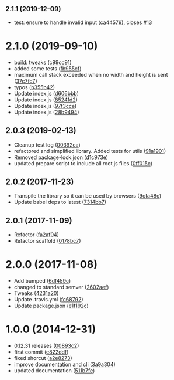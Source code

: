 ## <small>2.1.1 (2019-12-09)</small>

* test: ensure to handle invalid input ([ca44579](https://github.com/Kikobeats/aspect-ratio/commit/ca44579)), closes [#13](https://github.com/Kikobeats/aspect-ratio/issues/13)



<a name="2.1.0"></a>
# 2.1.0 (2019-09-10)

* build: tweaks ([c99cc91](https://github.com/Kikobeats/aspect-ratio/commit/c99cc91))
* added some tests ([fb955cf](https://github.com/Kikobeats/aspect-ratio/commit/fb955cf))
* maximum call stack exceeded when no width and height is sent ([37c7fc7](https://github.com/Kikobeats/aspect-ratio/commit/37c7fc7))
* typos ([b355b42](https://github.com/Kikobeats/aspect-ratio/commit/b355b42))
* Update index.js ([d606bbb](https://github.com/Kikobeats/aspect-ratio/commit/d606bbb))
* Update index.js ([85241d2](https://github.com/Kikobeats/aspect-ratio/commit/85241d2))
* Update index.js ([97f3cce](https://github.com/Kikobeats/aspect-ratio/commit/97f3cce))
* Update index.js ([28b9494](https://github.com/Kikobeats/aspect-ratio/commit/28b9494))



<a name="2.0.3"></a>
## 2.0.3 (2019-02-13)

* Cleanup test log ([00392ca](https://github.com/Kikobeats/aspect-ratio/commit/00392ca))
* refactored and simplified library. Added tests for utils ([91a1901](https://github.com/Kikobeats/aspect-ratio/commit/91a1901))
* Removed package-lock.json ([d1c973e](https://github.com/Kikobeats/aspect-ratio/commit/d1c973e))
* updated prepare script to include all root js files ([0ff015c](https://github.com/Kikobeats/aspect-ratio/commit/0ff015c))



<a name="2.0.2"></a>
## 2.0.2 (2017-11-23)

* Transpile the library so it can be used by browsers ([9cfa48c](https://github.com/Kikobeats/aspect-ratio/commit/9cfa48c))
* Update babel deps to latest ([7314bb7](https://github.com/Kikobeats/aspect-ratio/commit/7314bb7))



<a name="2.0.1"></a>
## 2.0.1 (2017-11-09)

* Refactor ([fa2af04](https://github.com/Kikobeats/aspect-ratio/commit/fa2af04))
* Refactor scaffold ([0178bc7](https://github.com/Kikobeats/aspect-ratio/commit/0178bc7))



<a name="2.0.0"></a>
# 2.0.0 (2017-11-08)

* Add bumped ([6df459c](https://github.com/Kikobeats/aspect-ratio/commit/6df459c))
* changed to standard semver ([2602aef](https://github.com/Kikobeats/aspect-ratio/commit/2602aef))
* Tweaks ([4231a20](https://github.com/Kikobeats/aspect-ratio/commit/4231a20))
* Update .travis.yml ([fc68792](https://github.com/Kikobeats/aspect-ratio/commit/fc68792))
* Update package.json ([e1f192c](https://github.com/Kikobeats/aspect-ratio/commit/e1f192c))



<a name="1.0.0"></a>
# 1.0.0 (2014-12-31)

* 0.12.31 releases ([00893c2](https://github.com/Kikobeats/aspect-ratio/commit/00893c2))
* first commit ([e822ddf](https://github.com/Kikobeats/aspect-ratio/commit/e822ddf))
* fixed shorcut ([a2e8273](https://github.com/Kikobeats/aspect-ratio/commit/a2e8273))
* improve documentation and cli ([3a9a304](https://github.com/Kikobeats/aspect-ratio/commit/3a9a304))
* updated documentation ([511b7fe](https://github.com/Kikobeats/aspect-ratio/commit/511b7fe))



